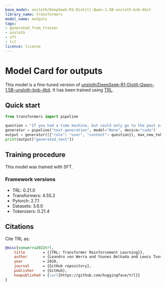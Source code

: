 ```yaml
---
base_model: unsloth/DeepSeek-R1-Distill-Qwen-1.5B-unsloth-bnb-4bit
library_name: transformers
model_name: outputs
tags:
- generated_from_trainer
- unsloth
- sft
- trl
licence: license
---
```


# Model Card for outputs

This model is a fine-tuned version of [unsloth/DeepSeek-R1-Distill-Qwen-1.5B-unsloth-bnb-4bit](https://huggingface.co/unsloth/DeepSeek-R1-Distill-Qwen-1.5B-unsloth-bnb-4bit).
It has been trained using [TRL](https://github.com/huggingface/trl).

## Quick start

```python
from transformers import pipeline

question = "If you had a time machine, but could only go to the past or the future once and never return, which would you choose and why?"
generator = pipeline("text-generation", model="None", device="cuda")
output = generator([{"role": "user", "content": question}], max_new_tokens=128, return_full_text=False)[0]
print(output["generated_text"])
```

## Training procedure

 


This model was trained with SFT.

### Framework versions

- TRL: 0.21.0
- Transformers: 4.55.2
- Pytorch: 2.7.1
- Datasets: 3.6.0
- Tokenizers: 0.21.4

## Citations



Cite TRL as:
    
```bibtex
@misc{vonwerra2022trl,
	title        = {{TRL: Transformer Reinforcement Learning}},
	author       = {Leandro von Werra and Younes Belkada and Lewis Tunstall and Edward Beeching and Tristan Thrush and Nathan Lambert and Shengyi Huang and Kashif Rasul and Quentin Gallou{\'e}dec},
	year         = 2020,
	journal      = {GitHub repository},
	publisher    = {GitHub},
	howpublished = {\url{https://github.com/huggingface/trl}}
}
```